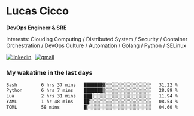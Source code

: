 # Lucas Cicco

**DevOps Engineer & SRE**

Interests: Clouding Computing / Distributed System / Security / Container Orchestration / DevOps Culture / Automation / Golang / Python / SELinux
 
<div style="display: flex; align-items: center; gap: 10px;">
  <a href="https://www.linkedin.com/in/lucas-vitor-de-cicco" target="_blank">
    <img
      src="https://img.shields.io/badge/-LinkedIn-%230077B5?style=for-the-badge&logo=linkedin&logoColor=white"
      alt="linkedin"
      target="_blank" 
    />
  </a>
  <a href="mailto:lucasvitorx1@gmail.com">
      <img
        src="https://img.shields.io/badge/-Gmail-%23333?style=for-the-badge&logo=gmail&logoColor=white"
        alt="gmail"
        target="_blank"
      />
  </a>
</div>

### My wakatime in the last days

<!--START_SECTION:waka-->

```txt
Bash         6 hrs 37 mins   ███████▓░░░░░░░░░░░░░░░░░   31.22 %
Python       6 hrs 7 mins    ███████▒░░░░░░░░░░░░░░░░░   28.89 %
Lua          2 hrs 31 mins   ███░░░░░░░░░░░░░░░░░░░░░░   11.94 %
YAML         1 hr 48 mins    ██░░░░░░░░░░░░░░░░░░░░░░░   08.54 %
TOML         58 mins         █░░░░░░░░░░░░░░░░░░░░░░░░   04.60 %
```

<!--END_SECTION:waka-->
